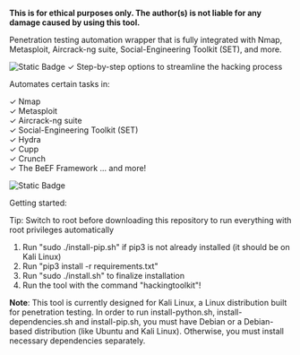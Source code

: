 **This is for ethical purposes only. The author(s) is not liable for any damage caused by using this tool.**

Penetration testing automation wrapper that is fully integrated with Nmap, Metasploit, Aircrack-ng suite, Social-Engineering Toolkit (SET), and more.

<img alt="Static Badge" src="https://img.shields.io/badge/Beginner_friendly-green?style=plastic">    
✓ Step-by-step options to streamline the hacking process        

Automates certain tasks in: 

✓ Nmap     
✓ Metasploit      
✓ Aircrack-ng suite    
✓ Social-Engineering Toolkit (SET)      
✓ Hydra      
✓ Cupp     
✓ Crunch     
✓ The BeEF Framework ... and more!

<img alt="Static Badge" src="https://img.shields.io/badge/STATUS%3A-v1.2-blue?style=plastic">   

Getting started:

Tip: Switch to root before downloading this repository to run everything with root privileges automatically

1. Run "sudo ./install-pip.sh" if pip3 is not already installed (it should be on Kali Linux)    
2. Run "pip3 install -r requirements.txt"   
3. Run "sudo ./install.sh" to finalize installation   
4. Run the tool with the command "hackingtoolkit"!   

**Note**: This tool is currently designed for Kali Linux, a Linux distribution built for penetration testing. In order to run install-python.sh, install-dependencies.sh and install-pip.sh, you must have Debian or a Debian-based distribution (like Ubuntu and Kali Linux). Otherwise, you must install necessary dependencies separately.
